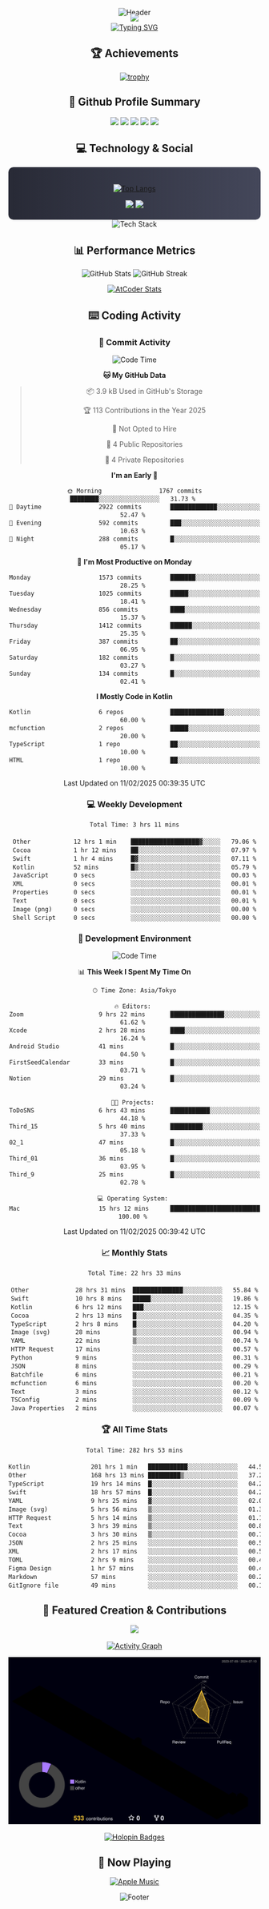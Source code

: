 <div align="center">
  
![Header](https://capsule-render.vercel.app/api?type=waving&color=gradient&customColorList=12&height=300&section=header&text=Welcome%20to%20Batapii's%20Universe&fontSize=50&animation=fadeIn&fontAlignY=40&desc=Android%20Developer%20|%20Kotlin%20LOVE%20)

<div style="margin-top: -20px;">
  <img src="https://readme-typing-svg.herokuapp.com/?lines=Crafting+Android+Experiences;Building+Tomorrow's+Apps+Today;Always+Learning,+Always+Growing&font=Fira%20Code&center=true&width=440&height=45&color=f75c7e&vCenter=true&size=22&pause=1000">
</div>

<a href="https://git.io/typing-svg">
  <img src="https://readme-typing-svg.demolab.com?font=Fira+Code&weight=600&size=28&duration=4000&pause=1000&center=true&vCenter=true&width=800&lines=Hey+there!+I'm+Batapii+%F0%9F%91%8B;Android+Developer+from+Japan+%F0%9F%87%AF%F0%9F%87%B5" alt="Typing SVG" />
</a>

## 🏆 Achievements

[![trophy](https://github-profile-trophy.vercel.app/?username=batapii&theme=onestar&no-frame=true&no-bg=true&column=8&rank=SECRET,SSS,SS,S,AAA,AA,A,B,C,?&margin-w=10&margin-h=10)](https://github.com/ryo-ma/github-profile-trophy)

## 🎯 Github Profile Summary

<div align="center">
  <img src="http://github-profile-summary-cards.vercel.app/api/cards/profile-details?username=batapii&theme=radical" />
  <img src="http://github-profile-summary-cards.vercel.app/api/cards/repos-per-language?username=batapii&theme=radical" />
  <img src="http://github-profile-summary-cards.vercel.app/api/cards/most-commit-language?username=batapii&theme=radical" />
  <img src="http://github-profile-summary-cards.vercel.app/api/cards/stats?username=batapii&theme=radical" />
  <img src="http://github-profile-summary-cards.vercel.app/api/cards/productive-time?username=batapii&theme=radical" />
</div>

## 💻 Technology & Social

<div align="center" style="background: linear-gradient(to right, #282A36, #44475A); padding: 20px; border-radius: 10px;">

[![Top Langs](https://github-readme-stats.vercel.app/api/top-langs/?username=batapii
)](https://github.com/anuraghazra/github-readme-stats)

<div style="margin-top: 15px">
<a href="https://github.com/batapii"><img src="https://img.shields.io/github/followers/batapii?style=for-the-badge&logo=github&label=Follow&color=ff6e96&labelColor=282A36"/></a>
<a href="https://twitter.com/batapii3939"><img src="https://img.shields.io/twitter/follow/batapii?style=for-the-badge&logo=twitter&color=1DA1F2&labelColor=282A36&label= Twitter"/></a>
</div>

</div>

<div align="center">
<img src="https://github-readme-tech-stack.vercel.app/api/cards?title=Tech+Stack&align=center&titleAlign=center&fontSize=20&lineHeight=10&lineCount=4&theme=github_dark&width=800&bg=%230D1117&badge=%23161B22&border=%2321262D&titleColor=%2358A6FF&line1=kotlin%2Ckotlin%2C0095D5%3Bandroid%2Candroid%2C00ff00%3Bjetpackcompose%2Cjetpack%2C4285F4%3B&line2=swift%2Cswift%2CFA7343%3Bfirebase%2Cfirebase%2CFFCA28%3Bgithub%2Cgithub%2C181717%3B&line3=typescript%2Ctypescript%2C3178C6%3Bgraphql%2Cgraphql%2CE10098%3Bsupabase%2Csupabase%2C3FCF8E%3B&line4=gradle%2Cgradle%2C02303A%3Bgitkraken%2Cgitkraken%2C179287%3Bpostman%2Cpostman%2CFF6C37%3B" alt="Tech Stack" />
</div>



## 📊 Performance Metrics

<div align="center">

![GitHub Stats](https://github-readme-stats.vercel.app/api?username=batapii&show_icons=true&theme=radical&hide_border=true&bg_color=0D1117)
![GitHub Streak](https://github-readme-streak-stats.herokuapp.com/?user=batapii&theme=radical&hide_border=true&background=0D1117)

[![AtCoder Stats](https://atcoder-readme-stats.vercel.app/stats/batapii3939?theme=dark&show_history=5&width=495)](https://github.com/iwbc-mzk/atcoder-readme-stats)

</div>

## ⌨️ Coding Activity

### 🌟 Commit Activity
<!--START_SECTION:commit-stats-->
![Code Time](http://img.shields.io/badge/Code%20Time-453%20hrs%203%20mins-blue)

**🐱 My GitHub Data** 

> 📦 3.9 kB Used in GitHub's Storage 
 > 
> 🏆 113 Contributions in the Year 2025
 > 
> 🚫 Not Opted to Hire
 > 
> 📜 4 Public Repositories 
 > 
> 🔑 4 Private Repositories 
 > 
**I'm an Early 🐤** 

```text
🌞 Morning                1767 commits        ████████░░░░░░░░░░░░░░░░░   31.73 % 
🌆 Daytime                2922 commits        █████████████░░░░░░░░░░░░   52.47 % 
🌃 Evening                592 commits         ███░░░░░░░░░░░░░░░░░░░░░░   10.63 % 
🌙 Night                  288 commits         █░░░░░░░░░░░░░░░░░░░░░░░░   05.17 % 
```
📅 **I'm Most Productive on Monday** 

```text
Monday                   1573 commits        ███████░░░░░░░░░░░░░░░░░░   28.25 % 
Tuesday                  1025 commits        █████░░░░░░░░░░░░░░░░░░░░   18.41 % 
Wednesday                856 commits         ████░░░░░░░░░░░░░░░░░░░░░   15.37 % 
Thursday                 1412 commits        ██████░░░░░░░░░░░░░░░░░░░   25.35 % 
Friday                   387 commits         ██░░░░░░░░░░░░░░░░░░░░░░░   06.95 % 
Saturday                 182 commits         █░░░░░░░░░░░░░░░░░░░░░░░░   03.27 % 
Sunday                   134 commits         █░░░░░░░░░░░░░░░░░░░░░░░░   02.41 % 
```


**I Mostly Code in Kotlin** 

```text
Kotlin                   6 repos             ███████████████░░░░░░░░░░   60.00 % 
mcfunction               2 repos             █████░░░░░░░░░░░░░░░░░░░░   20.00 % 
TypeScript               1 repo              ██░░░░░░░░░░░░░░░░░░░░░░░   10.00 % 
HTML                     1 repo              ██░░░░░░░░░░░░░░░░░░░░░░░   10.00 % 
```




 Last Updated on 11/02/2025 00:39:35 UTC
<!--END_SECTION:commit-stats-->

### 💻 Weekly Development
<!--START_SECTION:wakatime-->

```txt
Total Time: 3 hrs 11 mins

Other            12 hrs 1 min    ███████████████████▓░░░░░   79.06 %
Cocoa            1 hr 12 mins    ██░░░░░░░░░░░░░░░░░░░░░░░   07.97 %
Swift            1 hr 4 mins     █▓░░░░░░░░░░░░░░░░░░░░░░░   07.11 %
Kotlin           52 mins         █▒░░░░░░░░░░░░░░░░░░░░░░░   05.79 %
JavaScript       0 secs          ░░░░░░░░░░░░░░░░░░░░░░░░░   00.03 %
XML              0 secs          ░░░░░░░░░░░░░░░░░░░░░░░░░   00.01 %
Properties       0 secs          ░░░░░░░░░░░░░░░░░░░░░░░░░   00.01 %
Text             0 secs          ░░░░░░░░░░░░░░░░░░░░░░░░░   00.01 %
Image (png)      0 secs          ░░░░░░░░░░░░░░░░░░░░░░░░░   00.00 %
Shell Script     0 secs          ░░░░░░░░░░░░░░░░░░░░░░░░░   00.00 %
```

<!--END_SECTION:wakatime-->

### 🔨 Development Environment
<!--START_SECTION:dev-stats-->
![Code Time](http://img.shields.io/badge/Code%20Time-453%20hrs%203%20mins-blue)

📊 **This Week I Spent My Time On** 

```text
🕑︎ Time Zone: Asia/Tokyo

🔥 Editors: 
Zoom                     9 hrs 22 mins       ███████████████░░░░░░░░░░   61.62 % 
Xcode                    2 hrs 28 mins       ████░░░░░░░░░░░░░░░░░░░░░   16.24 % 
Android Studio           41 mins             █░░░░░░░░░░░░░░░░░░░░░░░░   04.50 % 
FirstSeedCalendar        33 mins             █░░░░░░░░░░░░░░░░░░░░░░░░   03.71 % 
Notion                   29 mins             █░░░░░░░░░░░░░░░░░░░░░░░░   03.24 % 

🐱‍💻 Projects: 
ToDoSNS                  6 hrs 43 mins       ███████████░░░░░░░░░░░░░░   44.18 % 
Third_15                 5 hrs 40 mins       █████████░░░░░░░░░░░░░░░░   37.33 % 
02_1                     47 mins             █░░░░░░░░░░░░░░░░░░░░░░░░   05.18 % 
Third_01                 36 mins             █░░░░░░░░░░░░░░░░░░░░░░░░   03.95 % 
Third_9                  25 mins             █░░░░░░░░░░░░░░░░░░░░░░░░   02.78 % 

💻 Operating System: 
Mac                      15 hrs 12 mins      █████████████████████████   100.00 % 
```


 Last Updated on 11/02/2025 00:39:42 UTC
<!--END_SECTION:dev-stats-->

### 📈 Monthly Stats
<!--START_SECTION:wakamonth-->

```txt
Total Time: 22 hrs 33 mins

Other             28 hrs 31 mins  ██████████████░░░░░░░░░░░   55.84 %
Swift             10 hrs 8 mins   █████░░░░░░░░░░░░░░░░░░░░   19.86 %
Kotlin            6 hrs 12 mins   ███░░░░░░░░░░░░░░░░░░░░░░   12.15 %
Cocoa             2 hrs 13 mins   █░░░░░░░░░░░░░░░░░░░░░░░░   04.35 %
TypeScript        2 hrs 8 mins    █░░░░░░░░░░░░░░░░░░░░░░░░   04.20 %
Image (svg)       28 mins         ▒░░░░░░░░░░░░░░░░░░░░░░░░   00.94 %
YAML              22 mins         ▒░░░░░░░░░░░░░░░░░░░░░░░░   00.74 %
HTTP Request      17 mins         ░░░░░░░░░░░░░░░░░░░░░░░░░   00.57 %
Python            9 mins          ░░░░░░░░░░░░░░░░░░░░░░░░░   00.31 %
JSON              8 mins          ░░░░░░░░░░░░░░░░░░░░░░░░░   00.29 %
Batchfile         6 mins          ░░░░░░░░░░░░░░░░░░░░░░░░░   00.21 %
mcfunction        6 mins          ░░░░░░░░░░░░░░░░░░░░░░░░░   00.20 %
Text              3 mins          ░░░░░░░░░░░░░░░░░░░░░░░░░   00.12 %
TSConfig          2 mins          ░░░░░░░░░░░░░░░░░░░░░░░░░   00.09 %
Java Properties   2 mins          ░░░░░░░░░░░░░░░░░░░░░░░░░   00.07 %
```

<!--END_SECTION:wakamonth-->

### 🏆 All Time Stats
<!--START_SECTION:wakaalltime-->

```txt
Total Time: 282 hrs 53 mins

Kotlin                 201 hrs 1 min   ███████████░░░░░░░░░░░░░░   44.56 %
Other                  168 hrs 13 mins █████████▒░░░░░░░░░░░░░░░   37.29 %
TypeScript             19 hrs 14 mins  █░░░░░░░░░░░░░░░░░░░░░░░░   04.27 %
Swift                  18 hrs 57 mins  █░░░░░░░░░░░░░░░░░░░░░░░░   04.20 %
YAML                   9 hrs 25 mins   ▓░░░░░░░░░░░░░░░░░░░░░░░░   02.09 %
Image (svg)            5 hrs 56 mins   ▒░░░░░░░░░░░░░░░░░░░░░░░░   01.32 %
HTTP Request           5 hrs 14 mins   ▒░░░░░░░░░░░░░░░░░░░░░░░░   01.16 %
Text                   3 hrs 39 mins   ▒░░░░░░░░░░░░░░░░░░░░░░░░   00.81 %
Cocoa                  3 hrs 30 mins   ▒░░░░░░░░░░░░░░░░░░░░░░░░   00.78 %
JSON                   2 hrs 25 mins   ░░░░░░░░░░░░░░░░░░░░░░░░░   00.54 %
XML                    2 hrs 17 mins   ░░░░░░░░░░░░░░░░░░░░░░░░░   00.51 %
TOML                   2 hrs 9 mins    ░░░░░░░░░░░░░░░░░░░░░░░░░   00.48 %
Figma Design           1 hr 57 mins    ░░░░░░░░░░░░░░░░░░░░░░░░░   00.43 %
Markdown               57 mins         ░░░░░░░░░░░░░░░░░░░░░░░░░   00.21 %
GitIgnore file         49 mins         ░░░░░░░░░░░░░░░░░░░░░░░░░   00.18 %
```

<!--END_SECTION:wakaalltime-->


## 🌟 Featured Creation & Contributions

<div align="center">
  <a href="https://github.com/batapii/ToDoSNS">
    <img src="https://github-readme-stats.vercel.app/api/pin/?username=batapii&repo=ToDoSNS&theme=radical&hide_border=true&bg_color=0D1117" />
  </a>

[![Activity Graph](https://github-readme-activity-graph.vercel.app/graph?username=batapii&custom_title=Contribution%20Graph&hide_border=true&theme=radical&bg_color=0D1117)](https://github.com/ashutosh00710/github-readme-activity-graph)

![3D Contrib](./profile-3d-contrib/profile-night-rainbow.svg)

[![Holopin Badges](https://holopin.me/batapii)](https://holopin.io/@batapii)

</div>

## 🎵 Now Playing

<div align="center">
  
[![Apple Music](https://music-profile.rayriffy.com/theme/dark.svg?uid=001005.6598667d2ffd4a10a4f429edd0ba24c4.1156)](https://github.com/rayriffy/apple-music-github-profile)

</div>

![Footer](https://capsule-render.vercel.app/api?type=waving&color=gradient&customColorList=12&height=100&section=footer)

</div>
